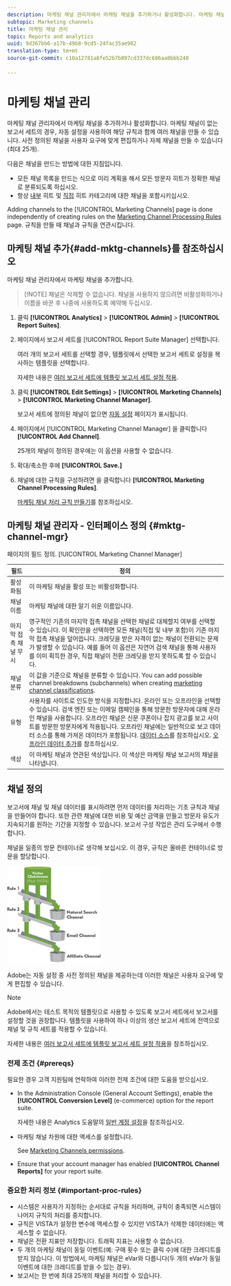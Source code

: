 ```yaml
---
description: 마케팅 채널 관리자에서 마케팅 채널을 추가하거나 활성화합니다. 마케팅 채널이 없는 보고서 세트의 경우, 자동 설정을 사용하여 해당 규칙과 함께 여러 채널을 만들 수 있습니다. 사전 정의된 채널을 사용자 요구에 맞게 편집하거나 자체 채널을 만들 수 있습니다(최대 25개).
subtopic: Marketing channels
title: 마케팅 채널 관리
topic: Reports and analytics
uuid: 9d367bb6-a17b-49b8-9cd5-24fac35ae982
translation-type: tm+mt
source-git-commit: c10a12781a8fe52b7b897cd337dc686aa0bbb240

---
```



# 마케팅 채널 관리

마케팅 채널 관리자에서 마케팅 채널을 추가하거나 활성화합니다. 마케팅 채널이 없는 보고서 세트의 경우, 자동 설정을 사용하여 해당 규칙과 함께 여러 채널을 만들 수 있습니다. 사전 정의된 채널을 사용자 요구에 맞게 편집하거나 자체 채널을 만들 수 있습니다(최대 25개).

다음은 채널을 만드는 방법에 대한 지침입니다.

* 모든 채널 목록을 만드는 식으로 미리 계획을 해서 모든 방문자 히트가 정확한 채널로 분류되도록 하십시오.
* 항상 [내부](/help/components/c-marketing-channels/c-faq.md) 히트 및 [직접](/help/components/c-marketing-channels/c-faq.md) 히트 카테고리에 대한 채널을 포함시키십시오.

Adding channels to the [!UICONTROL Marketing Channels] page is done independently of creating rules on the [Marketing Channel Processing Rules](/help/components/c-marketing-channels/c-rules.md) page. 규칙을 만들 때 채널과 규칙을 연관시킵니다.

## 마케팅 채널 추가{#add-mktg-channels}를 참조하십시오 

마케팅 채널 관리자에서 마케팅 채널을 추가합니다.

> [!NOTE] 채널은 삭제할 수 없습니다. 채널을 사용하지 않으려면 비활성화하거나 이름을 바꾼 후 나중에 사용하도록 예약해 두십시오.

1. 클릭 **[!UICONTROL Analytics]** > **[!UICONTROL Admin]** > **[!UICONTROL Report Suites]**.
1. 페이지에서 보고서 세트를 [!UICONTROL Report Suite Manager] 선택합니다.

   여러 개의 보고서 세트를 선택할 경우, 템플릿에서 선택한 보고서 세트로 설정을 복사하는 템플릿을 선택합니다.

   자세한 내용은 [여러 보고서 세트에 템플릿 보고서 세트 설정 적용](/help/components/c-marketing-channels/c-getting-started-mchannel.md).

1. 클릭 **[!UICONTROL Edit Settings]** > **[!UICONTROL Marketing Channels]** > **[!UICONTROL Marketing Channel Manager]**.

   보고서 세트에 정의된 채널이 없으면 [자동 설정](/help/components/c-marketing-channels/c-getting-started-mchannel.md) 페이지가 표시됩니다.

1. 페이지에서 [!UICONTROL Marketing Channel Manager] 을 클릭합니다 **[!UICONTROL Add Channel]**.

   25개의 채널이 정의된 경우에는 이 옵션을 사용할 수 없습니다.

1. 확대/축소한 후에 **[!UICONTROL Save.]**
1. 채널에 대한 규칙을 구성하려면 을 클릭합니다 **[!UICONTROL Marketing Channel Processing Rules]**.

   [마케팅 채널 처리 규칙 만들기](/help/components/c-marketing-channels/c-rules.md)를 참조하십시오.

## 마케팅 채널 관리자 - 인터페이스 정의 {#mktg-channel-mgr}

페이지의 필드 정의. [!UICONTROL Marketing Channel Manager]

| 필드 | 정의 |
|--- |--- |
| 활성화됨 | 이 마케팅 채널을 활성 또는 비활성화합니다. |
| 채널 이름 | 마케팅 채널에 대한 알기 쉬운 이름입니다. |
| 마지막 접촉 채널 무시 | 영구적인 기존의 마지막 접촉 채널을 선택한 채널로 대체할지 여부를 선택할 수 있습니다. 이 확인란을 선택하면 모든 채널(직접 및 내부 포함)이 기존 마지막 접촉 채널을 덮어씁니다. 크레딧을 받은 자격이 없는 채널이 전환되는 문제가 발생할 수 있습니다. 예를 들어 이 옵션은 자연어 검색 채널을 통해 사용자를 이미 획득한 경우, 직접 채널이 전환 크레딧을 받지 못하도록 할 수 있습니다. |
| 채널 분류 | 이 값을 기준으로 채널을 분류할 수 있습니다. You can add possible channel breakdowns (subchannels) when creating [marketing channel classifications](/help/components/c-marketing-channels/classifictions-mchannel.md). |
| 유형 | 사용자를 사이트로 인도한 방식을 지정합니다. 온라인 또는 오프라인을 선택할 수 있습니다. 검색 엔진 또는 이메일 캠페인을 통해 방문한 방문자에 대해 온라인 채널을 사용합니다. 오프라인 채널은 신문 쿠폰이나 잡지 광고를 보고 사이트를 방문한 방문자에게 적용됩니다. 오프라인 채널에는 일반적으로 보고 데이터 소스를 통해 가져온 데이터가 포함됩니다. [ 데이터 소스](https://docs.adobe.com/content/help/en/analytics/import/data-sources/datasrc-home.html)를 참조하십시오. [오프라인 데이터 추가](/help/components/c-marketing-channels/c-getting-started-mchannel.md)를 참조하십시오. |
| 색상 | 이 마케팅 채널과 연관된 색상입니다. 이 색상은 마케팅 채널 보고서의 채널을 나타냅니다. |

## 채널 정의

보고서에 채널 및 채널 데이터를 표시하려면 먼저 데이터를 처리하는 기초 규칙과 채널을 만들어야 합니다. 또한 관련 채널에 대한 비용 및 예산 금액을 만들고 방문자 유도가 지속되기를 원하는 기간을 지정할 수 있습니다. 보고서 구성 작업은 관리 도구에서 수행합니다.

채널을 일종의 방문 컨테이너로 생각해 보십시오. 이 경우, 규칙은 올바른 컨테이너로 방문을 할당합니다.

![](assets/buckets_2.png)

Adobe는 자동 설정 중 사전 정의된 채널을 제공하는데 [](/help/components/c-marketing-channels/c-getting-started-mchannel.md) 이러한 채널은 사용자 요구에 맞게 편집할 수 있습니다.

>[!NOTE]
>
>Adobe에서는 테스트 목적의 템플릿으로 사용할 수 있도록 보고서 세트에서 보고서를 설정할 것을 권장합니다. 템플릿을 사용하여 하나 이상의 생산 보고서 세트에 전역으로 채널 및 규칙 세트를 적용할 수 있습니다.
>
>자세한 내용은 [여러 보고서 세트에 템플릿 보고서 세트 설정 적용](/help/components/c-marketing-channels/c-getting-started-mchannel.md)을 참조하십시오.

### 전제 조건 {#prereqs}

필요한 경우 고객 지원팀에 연락하여 이러한 전제 조건에 대한 도움을 받으십시오.

* In the Administration Console (General Account Settings), enable the **[!UICONTROL Conversion Level]** (e-commerce) option for the report suite.

   자세한 내용은 Analytics 도움말의 [일반 계정 설정](https://docs.adobe.com/content/help/en/analytics/admin/admin-tools/general-acct-settings-admin.html)을 참조하십시오.

* 마케팅 채널 차원에 대한 액세스를 설정합니다.

   See [Marketing Channels permissions](/help/components/c-marketing-channels/c-channel-report-access.md).

* Ensure that your account manager has enabled **[!UICONTROL Channel Reports]** for your report suite.

### 중요한 처리 정보 {#important-proc-rules}

* 시스템은 사용자가 지정하는 순서대로 규칙을 처리하며, 규칙이 충족되면 시스템이 나머지 규칙의 처리를 중지합니다.
* 규칙은 VISTA가 설정한 변수에 액세스할 수 있지만 VISTA가 삭제한 데이터에는 액세스할 수 없습니다.
* 채널은 전환 지표만 저장합니다. 트래픽 지표는 사용할 수 없습니다.
* 두 개의 마케팅 채널이 동일 이벤트(예: 구매 횟수 또는 클릭 수)에 대한 크레디트를 받지 않습니다. 이 방법에서, 마케팅 채널은 eVar와 다릅니다(두 개의 eVar가 동일 이벤트에 대한 크레디트를 받을 수 있는 경우).
* 보고서는 한 번에 최대 25개의 채널을 처리할 수 있습니다.

